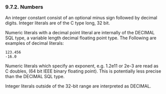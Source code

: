 <div id="numbers" class="section">

<div class="titlepage">

<div>

<div>

### 9.7.2. Numbers

</div>

</div>

</div>

An integer constant consist of an optional minus sign followed by
decimal digits. Integer literals are of the C type long, 32 bit.

Numeric literals with a decimal point literal are internally of the
DECIMAL SQL type, a variable length decimal floating point type. The
Following are examples of decimal literals:

``` screen
123.456
-16.0
```

Numeric literals which specify an exponent, e.g. 1.2e11 or 2e-3 are read
as C doubles, (64 bit IEEE binary floating point). This is potentially
less precise than the DECIMAL SQL type.

Integer literals outside of the 32-bit range are interpreted as DECIMAL.

</div>
